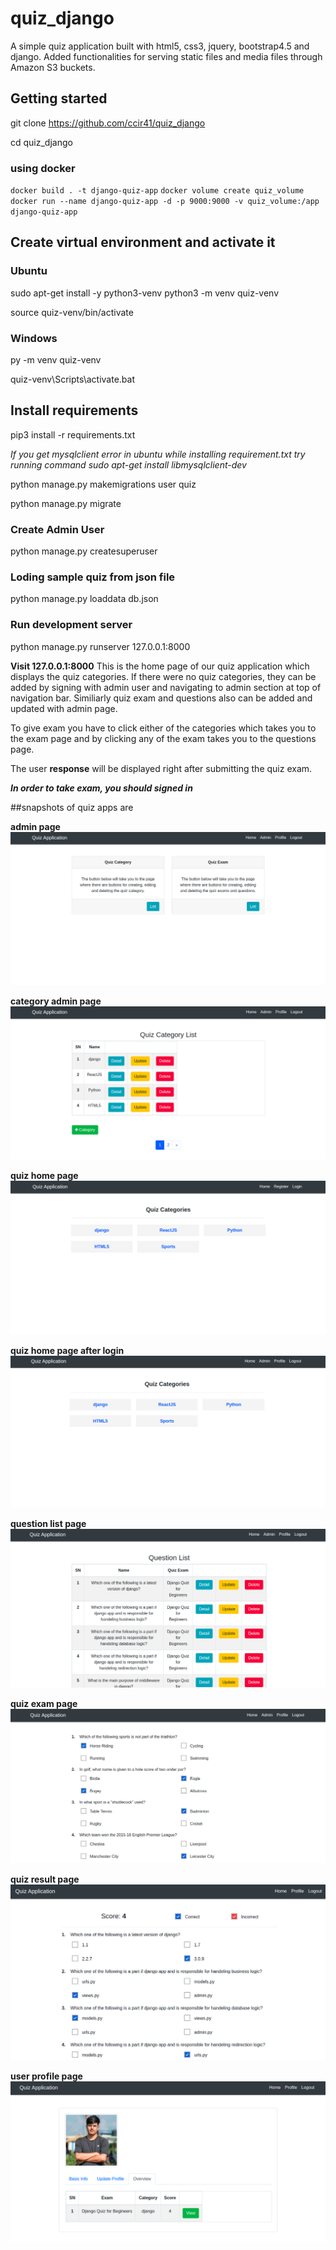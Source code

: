 # quiz_django

A simple quiz application built with html5, css3, jquery, bootstrap4.5 and django. Added functionalities for serving static files and media files through Amazon S3 buckets.

## Getting started

git clone https://github.com/ccir41/quiz_django

cd quiz_django

### using docker
`docker build . -t django-quiz-app`
`docker volume create quiz_volume`
`docker run --name django-quiz-app -d -p 9000:9000 -v quiz_volume:/app django-quiz-app`

## Create virtual environment and activate it

### Ubuntu
sudo apt-get install -y python3-venv
python3 -m venv quiz-venv

source quiz-venv/bin/activate

### Windows

py -m venv quiz-venv

quiz-venv\Scripts\activate.bat

## Install requirements

pip3 install -r requirements.txt

*If you get mysqlclient error in ubuntu while installing requirement.txt try running command sudo apt-get install libmysqlclient-dev* 

python manage.py makemigrations user quiz

python manage.py migrate

### Create Admin User

python manage.py createsuperuser

### Loding sample quiz from json file

python manage.py loaddata db.json

### Run development server

python manage.py runserver 127.0.0.1:8000

**Visit 127.0.0.1:8000**
This is the home page of our quiz application which displays the quiz categories. If there were no quiz categories, they can be added by signing with admin user and navigating to admin section at top of navigation bar. Similiarly quiz exam and questions also can be added and updated with admin page.

To give exam you have to click either of the categories which takes you to the exam page and by clicking any of the exam takes you to the questions page.

The user **response** will be displayed right after submitting the quiz exam.

**_In order to take exam, you should signed in_**

##snapshots of quiz apps are

**admin page**
![](./static/img/admin_page.png)

**category admin page**
![](./static/img/category_admin.png)

**quiz home page**
![](./static/img/home_page.png)

**quiz home page after login**
![](./static/img/home_page2.png)

**question list page**
![](./static/img/question_list.png)

**quiz exam page**
![](./static/img/quiz_exam.png)

**quiz result page**
![](./static/img/quiz_result.png)

**user profile page**
![](./static/img/quiz_profile.png)